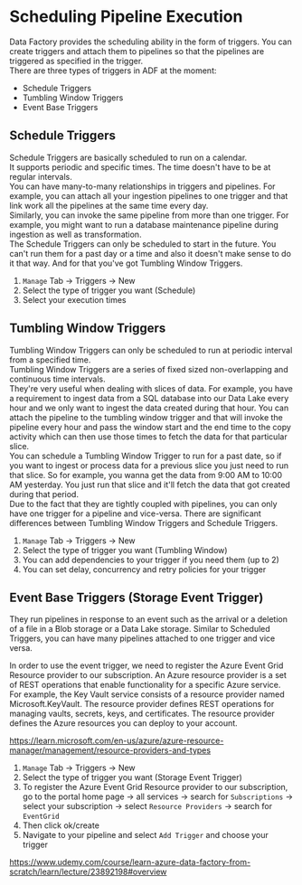 # Scheduling Pipeline Execution

Data Factory provides the scheduling ability in the form of triggers. You can create triggers and attach them to pipelines so that the pipelines are triggered as specified in the trigger.  
There are three types of triggers in ADF at the moment:
- Schedule Triggers
- Tumbling Window Triggers
- Event Base Triggers  

## Schedule Triggers

Schedule Triggers are basically scheduled to run on a calendar.  
It supports periodic and specific times. The time doesn't have to be at regular intervals.  
You can have many-to-many relationships in triggers and pipelines. For example, you can attach all your ingestion pipelines to one trigger
and that link work all the pipelines at the same time every day.  
Similarly, you can invoke the same pipeline from more than one trigger. For example, you might want to run a database maintenance pipeline
during ingestion as well as transformation.  
The Schedule Triggers can only be scheduled to start in the future. You can't run them for a past day or a time and also it doesn't make sense to do it that way. And for that you've got Tumbling Window Triggers.

1. ```Manage``` Tab -> Triggers -> New
2.  Select the type of trigger you want (Schedule)
3. Select your execution times

## Tumbling Window Triggers  

Tumbling Window Triggers can only be scheduled to run at periodic interval from a specified time.  
Tumbling Window Triggers are a series of fixed sized non-overlapping and continuous time intervals.  
They're very useful when dealing with slices of data. For example, you have a requirement to ingest data from a SQL database into our Data Lake every hour and we only want to ingest the data created during that hour. You can attach the pipeline to the tumbling window trigger
and that will invoke the pipeline every hour and pass the window start and the end time to the copy activity which can then use those times to fetch the data for that particular slice.  
You can schedule a Tumbling Window Trigger to run for a past date, so if you want to ingest or process data for a previous slice
you just need to run that slice. So for example, you wanna get the data from 9:00 AM to 10:00 AM yesterday. You just run that slice
and it'll fetch the data that got created during that period.  
Due to the fact that they are tightly coupled with pipelines, you can only have one trigger for a pipeline and vice-versa.
There are significant differences between Tumbling Window Triggers and Schedule Triggers.  

1. ```Manage``` Tab -> Triggers -> New
2.  Select the type of trigger you want (Tumbling Window)
3. You can add dependencies to your trigger if you need them (up to 2)
4. You can set delay, concurrency and retry policies for your trigger


## Event Base Triggers (Storage Event Trigger)

They run pipelines in response to an event such as the arrival or a deletion of a file in a Blob storage or a Data Lake storage.
Similar to Scheduled Triggers, you can have many pipelines attached to one trigger and vice versa.  

In order to use the event trigger, we need to register the Azure Event Grid Resource provider to our subscription. An Azure resource provider is a set of REST operations that enable functionality for a specific Azure service. For example, the Key Vault service consists of a resource provider named Microsoft.KeyVault. The resource provider defines REST operations for managing vaults, secrets, keys, and certificates. The resource provider defines the Azure resources you can deploy to your account.  

https://learn.microsoft.com/en-us/azure/azure-resource-manager/management/resource-providers-and-types



1. ```Manage``` Tab -> Triggers -> New
2.  Select the type of trigger you want (Storage Event Trigger)
3. To register the Azure Event Grid Resource provider to our subscription, go to the portal home page -> all services -> search for ```Subscriptions``` -> select your subscription -> select ```Resource Providers``` -> search for ```EventGrid```
4. Then click ok/create 
5. Navigate to your pipeline and select ```Add Trigger``` and choose your trigger  

https://www.udemy.com/course/learn-azure-data-factory-from-scratch/learn/lecture/23892198#overview


